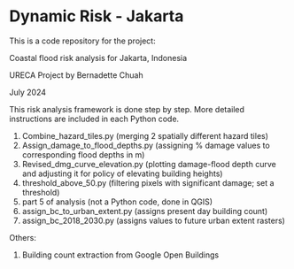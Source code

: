 # Dynamic Risk - Jakarta

This is a code repository for the project:

Coastal flood risk analysis for Jakarta, Indonesia

URECA Project by Bernadette Chuah

July 2024

This risk analysis framework is done step by step. More detailed instructions are included in each Python code. 
1. Combine_hazard_tiles.py (merging 2 spatially different hazard tiles)
2. Assign_damage_to_flood_depths.py (assigning % damage values to corresponding flood depths in m)
3. Revised_dmg_curve_elevation.py (plotting damage-flood depth curve and adjusting it for policy of elevating building heights)
4. threshold_above_50.py (filtering pixels with significant damage; set a threshold)
5. part 5 of analysis (not a Python code, done in QGIS)
6. assign_bc_to_urban_extent.py (assigns present day building count)
7. assign_bc_2018_2030.py (assigns values to future urban extent rasters)

Others: 
1. Building count extraction from Google Open Buildings
